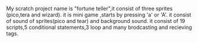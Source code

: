 My scratch project name is "fortune teller",it consist of three sprites (pico,tera and wizard).
it is mini game ,starts by pressing 'a' or 'A'.
it consist of sound of sprites(pico and tear) and background sound.
it consist of 19 scripts,5 conditional statements,3 loop and many brodcasting and recieving tags.

